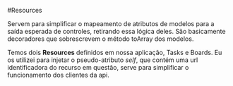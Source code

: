 

#Resources

Servem para simplificar o mapeamento de atributos de modelos para a saída esperada de controles, retirando essa lógica deles.
São basicamente decoradores que sobrescrevem o método toArray dos modelos.

Temos dois **Resources** definidos em nossa aplicação, Tasks e Boards. Eu os utilizei para injetar o pseudo-atributo *self*,
que contém uma url identificadora do recurso em questão, serve para simplificar o funcionamento dos clientes da api. 